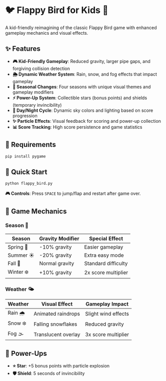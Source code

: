 # 🐦 Flappy Bird for Kids 🌟

A kid-friendly reimagining of the classic Flappy Bird game with enhanced gameplay mechanics and visual effects.

## ✨ Features

- **🎮 Kid-Friendly Gameplay**: Reduced gravity, larger pipe gaps, and forgiving collision detection
- **🌦️ Dynamic Weather System**: Rain, snow, and fog effects that impact gameplay
- **🍂 Seasonal Changes**: Four seasons with unique visual themes and gameplay modifiers
- **⚡ Power-Up System**: Collectible stars (bonus points) and shields (temporary invincibility)
- **🌅 Day/Night Cycle**: Dynamic sky colors and lighting based on score progression
- **✨ Particle Effects**: Visual feedback for scoring and power-up collection
- **📊 Score Tracking**: High score persistence and game statistics

## 🚀 Requirements

```bash
pip install pygame
```

## 🎯 Quick Start

```python
python flappy_bird.py
```

**🎮 Controls**: Press `SPACE` to jump/flap and restart after game over.

## 🎲 Game Mechanics

### Season 🌸

| Season | Gravity Modifier | Special Effect |
|--------|------------------|----------------|
| Spring 🌱 | -10% gravity | Easier gameplay |
| Summer ☀️ | -20% gravity | Extra easy mode |
| Fall 🍁 | Normal gravity | Standard difficulty |
| Winter ❄️ | +10% gravity | 2x score multiplier |

### Weather 🌤️

| Weather | Visual Effect | Gameplay Impact |
|---------|---------------|-----------------|
| Rain 🌧️ | Animated raindrops | Slight wind effects |
| Snow ❄️ | Falling snowflakes | Reduced gravity |
| Fog 🌫️ | Translucent overlay | 3x score multiplier |

## 🎁 Power-Ups

- **⭐ Star**: +5 bonus points with particle explosion
- **🛡️ Shield**: 5 seconds of invincibility
```